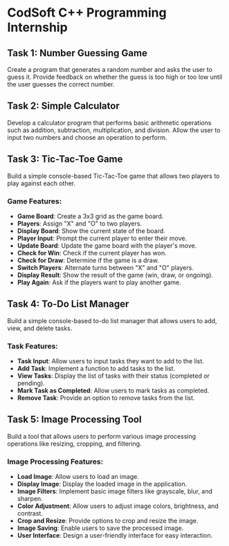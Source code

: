 # CodSoft C++ Programming Internship

## Task 1: Number Guessing Game
Create a program that generates a random number and asks the user to guess it. Provide feedback on whether the guess is too high or too low until the user guesses the correct number.

## Task 2: Simple Calculator
Develop a calculator program that performs basic arithmetic operations such as addition, subtraction, multiplication, and division. Allow the user to input two numbers and choose an operation to perform.

## Task 3: Tic-Tac-Toe Game
Build a simple console-based Tic-Tac-Toe game that allows two players to play against each other.

### Game Features:
- **Game Board**: Create a 3x3 grid as the game board.
- **Players**: Assign "X" and "O" to two players.
- **Display Board**: Show the current state of the board.
- **Player Input**: Prompt the current player to enter their move.
- **Update Board**: Update the game board with the player's move.
- **Check for Win**: Check if the current player has won.
- **Check for Draw**: Determine if the game is a draw.
- **Switch Players**: Alternate turns between "X" and "O" players.
- **Display Result**: Show the result of the game (win, draw, or ongoing).
- **Play Again**: Ask if the players want to play another game.

## Task 4: To-Do List Manager
Build a simple console-based to-do list manager that allows users to add, view, and delete tasks.

### Task Features:
- **Task Input**: Allow users to input tasks they want to add to the list.
- **Add Task**: Implement a function to add tasks to the list.
- **View Tasks**: Display the list of tasks with their status (completed or pending).
- **Mark Task as Completed**: Allow users to mark tasks as completed.
- **Remove Task**: Provide an option to remove tasks from the list.

## Task 5: Image Processing Tool
Build a tool that allows users to perform various image processing operations like resizing, cropping, and filtering.

### Image Processing Features:
- **Load Image**: Allow users to load an image.
- **Display Image**: Display the loaded image in the application.
- **Image Filters**: Implement basic image filters like grayscale, blur, and sharpen.
- **Color Adjustment**: Allow users to adjust image colors, brightness, and contrast.
- **Crop and Resize**: Provide options to crop and resize the image.
- **Image Saving**: Enable users to save the processed image.
- **User Interface**: Design a user-friendly interface for easy interaction.
